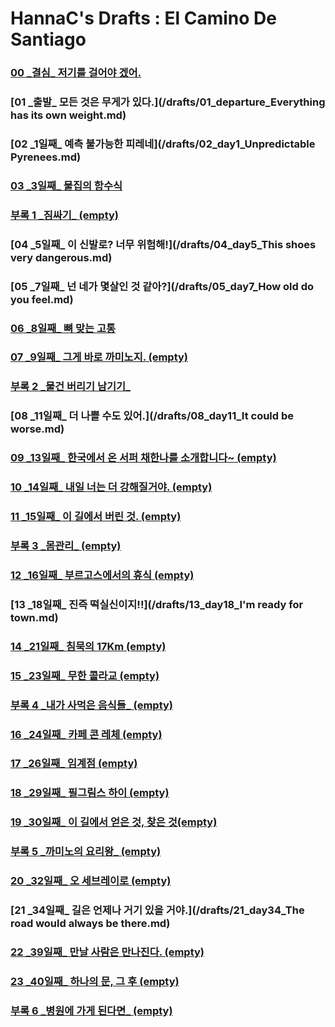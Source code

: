 # HannaC's Drafts : El Camino De Santiago

### [00 _결심\_ 저기를 걸어야 겠어.](/drafts/00_decision_going_to_walk_there.md)
### [01 _출발\_ 모든 것은 무게가 있다.](/drafts/01_departure_Everything has its own weight.md)
### [02 _1일째\_ 예측 불가능한 피레네](/drafts/02_day1_Unpredictable Pyrenees.md)
### [03 _3일째\_ 물집의 함수식](/drafts/03_day3_Function_blister.md)
### [부록 1 _짐싸기\_ (empty)]()
### [04 _5일째\_ 이 신발로? 너무 위험해!](/drafts/04_day5_This shoes very dangerous.md)
### [05 _7일째\_ 넌 네가 몇살인 것 같아?](/drafts/05_day7_How old do you feel.md)
### [06 _8일째\_ 뼈 맞는 고통](/drafts/06_day8_pain_of_bone_hit.md)
### [07 _9일째\_ 그게 바로 까미노지. (empty)]()
### [부록 2 _물건 버리기 남기기\_](/drafts/appendix_02_물건버리기_남기기.md)
### [08 _11일째\_ 더 나쁠 수도 있어.](/drafts/08_day11_It could be worse.md)
### [09 _13일째\_ 한국에서 온 서퍼 채한나를 소개합니다~ (empty)]()
### [10 _14일째\_ 내일 너는 더 강해질거야. (empty)]()
### [11 _15일째\_ 이 길에서 버린 것. (empty)]()
### [부록 3 _몸관리\_ (empty)]()
### [12 _16일째\_ 부르고스에서의 휴식 (empty)]()
### [13 _18일째\_ 진즉 떡실신이지!!](/drafts/13_day18_I'm ready for town.md)
### [14 _21일째\_ 침묵의 17Km (empty)]()
### [15 _23일째\_ 무한 콜라교 (empty)]()
### [부록 4 _내가 사먹은 음식들\_ (empty)]()
### [16 _24일째\_ 카페 콘 레체 (empty)]()
### [17 _26일째\_ 임계점 (empty)]()
### [18 _29일째\_ 필그림스 하이 (empty)]()
### [19 _30일째\_ 이 길에서 얻은 것, 찾은 것(empty)]()
### [부록 5 _까미노의 요리왕\_ (empty)]()
### [20 _32일째\_ 오 세브레이로 (empty)]()
### [21 _34일째\_ 길은 언제나 거기 있을 거야.](/drafts/21_day34_The road would always be there.md)
### [22 _39일째\_ 만날 사람은 만나진다. (empty)]()
### [23 _40일째\_ 하나의 문, 그 후 (empty)]()
### [부록 6 _병원에 가게 된다면\_ (empty)]()
